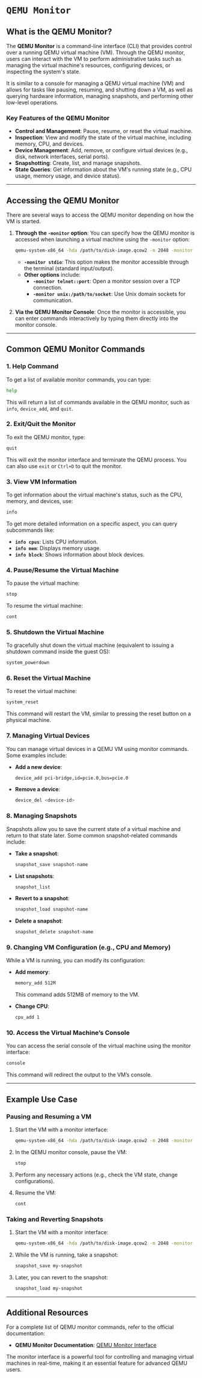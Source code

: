 # `QEMU Monitor`

## What is the QEMU Monitor?

The **QEMU Monitor** is a command-line interface (CLI) that provides control over a running QEMU virtual machine (VM). Through the QEMU monitor, users can interact with the VM to perform administrative tasks such as managing the virtual machine's resources, configuring devices, or inspecting the system's state.

It is similar to a console for managing a QEMU virtual machine (VM) and allows for tasks like pausing, resuming, and shutting down a VM, as well as querying hardware information, managing snapshots, and performing other low-level operations.

### Key Features of the QEMU Monitor
- **Control and Management**: Pause, resume, or reset the virtual machine.
- **Inspection**: View and modify the state of the virtual machine, including memory, CPU, and devices.
- **Device Management**: Add, remove, or configure virtual devices (e.g., disk, network interfaces, serial ports).
- **Snapshotting**: Create, list, and manage snapshots.
- **State Queries**: Get information about the VM's running state (e.g., CPU usage, memory usage, and device status).

---

## Accessing the QEMU Monitor

There are several ways to access the QEMU monitor depending on how the VM is started.

1. **Through the `-monitor` option**:
   You can specify how the QEMU monitor is accessed when launching a virtual machine using the `-monitor` option:

   ```bash
   qemu-system-x86_64 -hda /path/to/disk-image.qcow2 -m 2048 -monitor stdio
   ```

   - **`-monitor stdio`**: This option makes the monitor accessible through the terminal (standard input/output).
   - **Other options** include:
     - **`-monitor telnet::port`**: Open a monitor session over a TCP connection.
     - **`-monitor unix:/path/to/socket`**: Use Unix domain sockets for communication.

2. **Via the QEMU Monitor Console**:
   Once the monitor is accessible, you can enter commands interactively by typing them directly into the monitor console.

---

## Common QEMU Monitor Commands

### 1. **Help Command**

To get a list of available monitor commands, you can type:

```bash
help
```

This will return a list of commands available in the QEMU monitor, such as `info`, `device_add`, and `quit`.

### 2. **Exit/Quit the Monitor**

To exit the QEMU monitor, type:

```bash
quit
```

This will exit the monitor interface and terminate the QEMU process. You can also use `exit` or `Ctrl+D` to quit the monitor.

### 3. **View VM Information**

To get information about the virtual machine's status, such as the CPU, memory, and devices, use:

```bash
info
```

To get more detailed information on a specific aspect, you can query subcommands like:

- **`info cpus`**: Lists CPU information.
- **`info mem`**: Displays memory usage.
- **`info block`**: Shows information about block devices.

### 4. **Pause/Resume the Virtual Machine**

To pause the virtual machine:

```bash
stop
```

To resume the virtual machine:

```bash
cont
```

### 5. **Shutdown the Virtual Machine**

To gracefully shut down the virtual machine (equivalent to issuing a shutdown command inside the guest OS):

```bash
system_powerdown
```

### 6. **Reset the Virtual Machine**

To reset the virtual machine:

```bash
system_reset
```

This command will restart the VM, similar to pressing the reset button on a physical machine.

### 7. **Managing Virtual Devices**

You can manage virtual devices in a QEMU VM using monitor commands. Some examples include:

- **Add a new device**:
  ```bash
  device_add pci-bridge,id=pcie.0,bus=pcie.0
  ```
- **Remove a device**:
  ```bash
  device_del <device-id>
  ```

### 8. **Managing Snapshots**

Snapshots allow you to save the current state of a virtual machine and return to that state later. Some common snapshot-related commands include:

- **Take a snapshot**:
  ```bash
  snapshot_save snapshot-name
  ```

- **List snapshots**:
  ```bash
  snapshot_list
  ```

- **Revert to a snapshot**:
  ```bash
  snapshot_load snapshot-name
  ```

- **Delete a snapshot**:
  ```bash
  snapshot_delete snapshot-name
  ```

### 9. **Changing VM Configuration (e.g., CPU and Memory)**

While a VM is running, you can modify its configuration:

- **Add memory**:
  ```bash
  memory_add 512M
  ```
  This command adds 512MB of memory to the VM.

- **Change CPU**:
  ```bash
  cpu_add 1
  ```

### 10. **Access the Virtual Machine’s Console**

You can access the serial console of the virtual machine using the monitor interface:

```bash
console
```

This command will redirect the output to the VM’s console.

---

## Example Use Case

### Pausing and Resuming a VM

1. Start the VM with a monitor interface:

   ```bash
   qemu-system-x86_64 -hda /path/to/disk-image.qcow2 -m 2048 -monitor stdio
   ```

2. In the QEMU monitor console, pause the VM:

   ```bash
   stop
   ```

3. Perform any necessary actions (e.g., check the VM state, change configurations).
   
4. Resume the VM:

   ```bash
   cont
   ```

### Taking and Reverting Snapshots

1. Start the VM with a monitor interface:

   ```bash
   qemu-system-x86_64 -hda /path/to/disk-image.qcow2 -m 2048 -monitor stdio
   ```

2. While the VM is running, take a snapshot:

   ```bash
   snapshot_save my-snapshot
   ```

3. Later, you can revert to the snapshot:

   ```bash
   snapshot_load my-snapshot
   ```

---

## Additional Resources

For a complete list of QEMU monitor commands, refer to the official documentation:

- **QEMU Monitor Documentation**: [QEMU Monitor Interface](https://qemu.readthedocs.io/en/latest/system/monitor.html)

The monitor interface is a powerful tool for controlling and managing virtual machines in real-time, making it an essential feature for advanced QEMU users.
